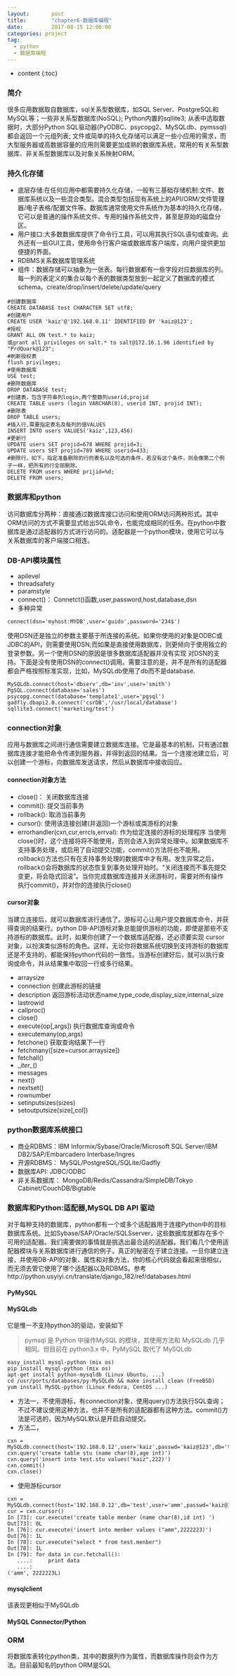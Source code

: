 ```yaml
---
layout:       post
title:        "chapter6-数据库编程"
date:         2017-08-15 12:00:00
categories: project
tag:
  - python
  - 数据库编程
---
```


* content
{:toc}

### 简介
很多应用数据取自数据库，sql关系型数据库，如SQL Server、PostgreSQL和MySQL等；一些非关系型数据库(NoSQL); Python内置的sqllite3; 从表中选取数据时，大部分Python SQL驱动器(PyODBC、psycopg2、MySQLdb、pymssql)都会返回一个元组列表;
文件或简单的持久化存储可以满足一些小应用的需求，而大型服务器或高数据容量的应用则需要更加成熟的数据库系统，常用的有关系型数据库、非关系型数据库以及对象关系映射ORM。
### 持久化存储
+ 底层存储:在任何应用中都需要持久化存储，一般有三基础存储机制:文件、数据库系统以及一些混合类型。混合类型包括现有系统上的API/ORM/文件管理器/电子表格/配置文件等。数据库通常使用文件系统作为基本的持久化存储，它可以是普通的操作系统文件、专用的操作系统文件，甚至是原始的磁盘分区。
+ 用户接口:大多数数据库提供了命令行工具，可以用其执行SQL语句或查询。此外还有一些GUI工具，使用命令行客户端或数据库客户端库，向用户提供更加便捷的界面。
+ RDBMS关系数据库管理系统
+ 组件：数据存储可以抽象为一张表。每行数据都有一些字段对应数据库的列。每一列的表定义的集合以每个表的数据类型放到一起定义了数据库的模式schema。create/drop/insert/delete/update/query
```
#创建数据库
CREATE DATABASE test CHARACTER SET utf8;
#创建用户
CREATE USER 'kaiz'@'192.168.0.11' IDENTIFIED BY 'kaiz@123';
#授权
GRANT ALL ON test.* to kaiz;
或grant all privileges on salt.* to salt@172.16.1.96 identified by "PrdQuark@123";
#刷新授权表
flush privileges;
#使用数据库
USE test;
#删除数据库
DROP DATABASE test;
#创建表，包含字符串列login,两个整数列userid,projid
CREATE TABLE users (login VARCHAR(8), userid INT, projid INT);
#删除表
DROP TABLE users;
#插入行,需要指定表名及每列的值VALUES
INSERT INTO users VALUES('kaiz',123,456)
#更新行
UPDATE users SET projid=678 WHERE projid=3;
UPDATE users SET projid=789 WHERE userid=433;
#删除行，如下，指定准备删除的行的表名以及可选的条件，若没有这个条件，则会像第二个例子一样，把所有的行全部删除。
DELETE FROM users WHERE prijid=%d;
DELETE FROM users;
```
### 数据库和python
访问数据库分两种：直接通过数据库接口访问和使用ORM访问两种形式。其中ORM访问的方式不需要显式给出SQL命令，也能完成相同的任务。在python中数据库是通过适配器的方式进行访问的。适配器是一个python模块，使用它可以与关系数据库的客户端接口相连。

### DB-API模块属性
+ apilevel
+ threadsafety
+ paramstyle
+ connect()： Connetct()函数,user,password,host,database,dsn
+ 多种异常
```
connect(dsn='myhost:MYDB',user='guido',password='234$')
```
使用DSN还是独立的参数主要基于所连接的系统。如果你使用的对象是ODBC或JDBC的API，则需要使用DSN;而如果是直接使用数据库，则更倾向于使用独立的登录参数。另一个使用DSN的原因是很多数据库适配器并没有实现 对DSN的支持。下面是没有使用DSN的connect()调用。需要注意的是，并不是所有的适配器都会严格按照标准实现，比如，MySQLdb使用了db而不是database.
```
MySQLdb.connect(host='dbserv',db='inv',user='smith')
PgSQL.connect(database='sales')
psycopg.connect(database='template1',user='pgsql')
gadfly.dbapi2.0.connect('csrDB','/usr/local/database')
sqllite3.connect('marketing/test')
```
### connection对象
应用与数据库之间进行通信需要建立数据库连接。它是最基本的机制，只有通过数据库连接才能把命令传递到服务器，并得到返回的结果。当一个连接池建立后，可以创建一个游标，向数据库发送请求，然后从数据库中接收回应。
#### connection对象方法
+ close()： 关闭数据库连接
+ commit(): 提交当前事务
+ rollback(): 取消当前事务
+ cursor(): 使用该连接创建(并返回)一个游标或类游标的对象
+ errorhandler(cxn,cur,errcls,errval): 作为给定连接的游标的处理程序
当使用close()时，这个连接将将不能使用，否则会进入到异常处理中。如果数据库不支持事务处理，或启用了自动提交功能，commit()方法将也不能用。rollback()方法也只有在支持事务处理的数据库中才有用。发生异常之后，rollback()会将数据库的状态恢复到事务处理开始时。“关闭连接而不事先提交变更，将会隐式回滚”。当你完成数据库连接并关闭游标时，需要对所有操作执行commit()，并对你的连接执行close()
#### cursor对象
当建立连接后，就可以数据库进行通信了。游标可心让用户提交数据库命令，并获得查询的结果行。python DB-API游标对象总能提供游标的功能，即使是那些不支持游标的数据库。此时，如果你创建了一个数据库适配器，还必须要实现 cursor对象，以扮演类似游标的角色。这样，无论你将数据系统切换到支持游标的数据库还是不支持的，都能保持python代码的一致性。当游标创建好后，就可以执行查询或命令，并从结果集中取回一行或多行结果。
+ arraysize
+ connection 创建此游标的链接
+ description 返回游标活动状态name,type_code,display_size,internal_size
+ lastrowid
+ callproc()
+ close()
+ execute(op[,args]) 执行数据库查询或命令
+ executemany(op,args)
+ fetchone() 获取查询结果下一行
+ fetchmany([size=cursor.arraysize])
+ fetchall()
+ \__iter\__()
+ messages
+ next()
+ nextset()
+ rownumber
+ setinputsizes(sizes)
+ setoutputsize(size[,col])
### python数据库系统接口
+ 商业RDBMS：IBM Informix/Sybase/Oracle/Microsoft SQL Server/IBM DB2/SAP/Embarcadero Interbase/Ingres
+ 开源RDBMS： MySQL/PostgreSQL/SQLite/Gadfly
+ 数据库API: JDBC/ODBC
+ 非关系数据库： MongoDB/Redis/Cassandra/SimpleDB/Tokyo Cabinet/CouchDB/Bigtable
### 数据库和Python:适配器,MySQL DB API 驱动
对于每种支持的数据库，python都有一个或多个适配器用于连接Python中的目标数据库系统。比如Sybase/SAP/Oracle/SQLSserver，这些数据库就都存在多个可用的适配器。我们需要做的事情就是挑选出最合适的适配器。我们看几个使用适配器模块与关系数据库进行通信的例子。真正的秘密在于建立连接。一旦你建立连接，并使用DB-API的对象、属性和对象方法，你的核心代码就会看起来很相似，而无须去管它使用了哪个适配器以及RDBMS。参考http://python.usyiyi.cn/translate/django_182/ref/databases.html

#### PyMySQL

#### MySQLdb
它是惟一不支持python3的驱动，安装如下

>pymsql 是 Python 中操作MySQL 的模块，其使用方法和 MySQLdb 几乎相同。但目前在 python3.x 中，PyMySQL 取代了 MySQLdb

```
easy_install mysql-python (mix os)
pip install mysql-python (mix os)
apt-get install python-mysqldb (Linux Ubuntu, ...)
cd /usr/ports/databases/py-MySQLdb && make install clean (FreeBSD)
yum install MySQL-python (Linux Fedora, CentOS ...)
```
+ 方法一，不使用游标，有connection对象，使用query()方法执行SQL查询；不过不建议使用这种方法，也并不是所有的适配器都有这种方法。commit()方法是可选的，因为MySQL默认是开启自动提交。
+ 方法二，
```
cxn = MySQLdb.connect(host='192.168.0.12',user='kaiz',passwd='kaiz@123',db='test')
cxn.query('create table stu (name char(8),age int)')
cxn.query('insert into test.stu values("kaiz",222)')
cxn.commit()
cxn.close()
```
+ 使用游标cursor
```
cxn = MySQLdb.connect(host='192.168.0.12',db='test',user='amm',passwd='kaiz@123')
cur = cxn.cursor()
In [73]: cur.execute('create table menber (name char(8),id int) ')
Out[73]: 0L
In [76]: cur.execute('insert into menber values ("amm",2222223)')
Out[76]: 1L
In [78]: cur.execute("select * from test.menber")
Out[78]: 1L
In [79]: for data in cur.fetchall():
   ....:     print data
   ....:     
('amm', 2222223L)
```
#### mysqlclient
该表现更相似于MySQLdb
#### MySQL Connector/Python

### ORM
将数据库表转化python类，其中的数据列作为属性，而数据库操作则会作为方法。目前最知名的python ORM是SQL
